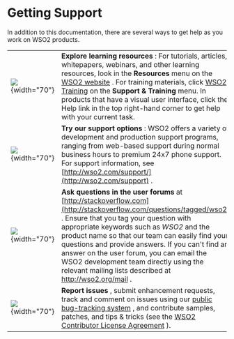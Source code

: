 # Getting Support

In addition to this documentation, there are several ways to get help as
you work on WSO2 products.

|                                                    |                                                                                                                                                                                                                                                                                                                                                                                                                                                                  |
|----------------------------------------------------|------------------------------------------------------------------------------------------------------------------------------------------------------------------------------------------------------------------------------------------------------------------------------------------------------------------------------------------------------------------------------------------------------------------------------------------------------------------|
| ![](attachments/32343911/32506267.png){width="70"} | **Explore learning resources** : For tutorials, articles, whitepapers, webinars, and other learning resources, look in the **Resources** menu on the [WSO2 website](http://www.wso2.com) . For training materials, click [WSO2 Training](http://wso2.com/training/) on the **Support & Training** menu. In products that have a visual user interface, click the Help link in the top right-hand corner to get help with your current task.                      |
| ![](attachments/32343911/32506264.png){width="70"} | **Try our support options** : WSO2 offers a variety of development and production support programs, ranging from web-based support during normal business hours to premium 24x7 phone support. For support information, see [http://wso2.com/support/](http://wso2.com/support) .                                                                                                                                                                                |
| ![](attachments/32343911/32506266.png){width="70"} | **Ask questions in the user forums** at [http://stackoverflow.com](http://stackoverflow.com/questions/tagged/wso2) . Ensure that you tag your question with appropriate keywords such as *WSO2* and the product name so that our team can easily find your questions and provide answers. If you can't find an answer on the user forum, you can email the WSO2 development team directly using the relevant mailing lists described at <http://wso2.org/mail> . |
| ![](attachments/32343911/32506265.png){width="70"} | **Report issues** , submit enhancement requests, track and comment on issues using our [public bug-tracking system](https://wso2.org/jira/secure/Dashboard.jspa) , and contribute samples, patches, and tips & tricks (see the [WSO2 Contributor License Agreement](http://wso2.com/files/wso2-cla.pdf) ).                                                                                                                                                       |

